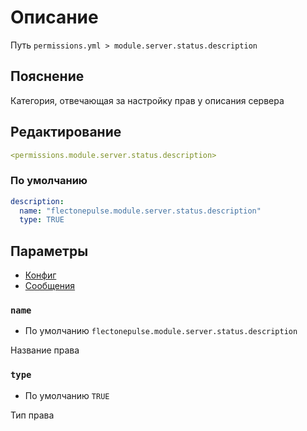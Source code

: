 # Описание
Путь `permissions.yml > module.server.status.description`

## Пояснение
Категория, отвечающая за настройку прав у описания сервера

## Редактирование
```yaml
<permissions.module.server.status.description>
```

### По умолчанию
```yaml
description:
  name: "flectonepulse.module.server.status.description"
  type: TRUE
```

## Параметры

- [Конфиг](/en/config/module/server/status/description/)
- [Сообщения](/en/messages/ru_ru/module/server/status/description/)

### `name`
- По умолчанию `flectonepulse.module.server.status.description`

Название права

### `type`
- По умолчанию `TRUE`

Тип права

<!--@include: @/en/parts/permission.md-->

